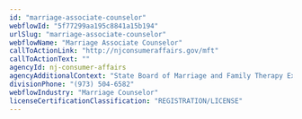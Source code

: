 ```yaml
---
id: "marriage-associate-counselor"
webflowId: "5f77299aa195c8841a15b194"
urlSlug: "marriage-associate-counselor"
webflowName: "Marriage Associate Counselor"
callToActionLink: "http://njconsumeraffairs.gov/mft"
callToActionText: ""
agencyId: nj-consumer-affairs
agencyAdditionalContext: "State Board of Marriage and Family Therapy Examiners"
divisionPhone: "(973) 504-6582"
webflowIndustry: "Marriage Counselor"
licenseCertificationClassification: "REGISTRATION/LICENSE"
---
```

